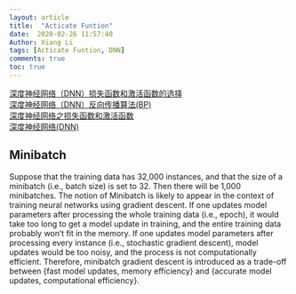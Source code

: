 ```yaml
---
layout: article
title:  "Acticate Funtion"
date:  2020-02-26 11:57:40
Author: Xiang Li
tags: [Acticate Funtion, DNN]
comments: true
toc: true
---
```


[深度神经网络（DNN）损失函数和激活函数的选择](https://www.cnblogs.com/pinard/p/6437495.html)<br>
[深度神经网络（DNN）反向传播算法(BP)](https://www.cnblogs.com/pinard/p/6422831.html)<br>
[深度神经网络之损失函数和激活函数](https://zhuanlan.zhihu.com/p/38733907)<br>
[深度神经网络(DNN)](https://zhuanlan.zhihu.com/p/29815081)<br>
<!--more-->
## Minibatch
Suppose that the training data has 32,000 instances, and that the size of a minibatch (i.e., batch size) is set to 32. Then there will be 1,000 minibatches.
The notion of Minibatch is likely to appear in the context of training neural networks using gradient descent.
If one updates model parameters after processing the whole training data (i.e., epoch), it would take too long to get a model update in training, and the entire training data probably won’t fit in the memory.
If one updates model parameters after processing every instance (i.e., stochastic gradient descent), model updates would be too noisy, and the process is not computationally efficient.
Therefore, minibatch gradient descent is introduced as a trade-off between {fast model updates, memory efficiency} and {accurate model updates, computational efficiency}.
